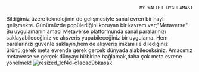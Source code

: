                                                       MY WALLET UYGULAMASI
                                                      
                                                   
Bildiğimiz üzere teknolojinin de gelişmesiyle sanal evren bir hayli gelişmekte.
Günümüzde popülerliğini koruyan bir kavram var;"Metaverse".
Bu uygulamanın amacı Metaverse platformunda sanal paralarınızı saklayabileceğiniz ve alışveriş yapabileceğiniz bir uygulama.
Hem paralarınızı güvenle saklayın,hem de alışveriş imkanı ile dilediğiniz ürünü,gerek meta evrende gerek gerçek dünyada alabileceksiniz.
Amacımız metaverse ve gerçek dünyayı birbirine bağlamak,daha çok meta evrene yönelmek!
![resized_1cf4d-c1acad9bkasak](https://user-images.githubusercontent.com/90137054/202896408-bdbba0ba-5733-49ae-b8d7-6c3838fce3b8.jpg)
